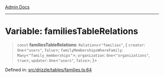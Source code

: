 [Admin Docs](/)

***

# Variable: familiesTableRelations

> `const` **familiesTableRelations**: `Relations`\<`"families"`, \{ `creator`: `One`\<`"users"`, `false`\>; `familyMembershipsWhereFamily`: `Many`\<`"family_memberships"`\>; `organization`: `One`\<`"organizations"`, `true`\>; `updater`: `One`\<`"users"`, `false`\>; \}\>

Defined in: [src/drizzle/tables/families.ts:64](https://github.com/NishantSinghhhhh/talawa-api/blob/69de67039e23da5433da6bf054785223c86c0ed1/src/drizzle/tables/families.ts#L64)
